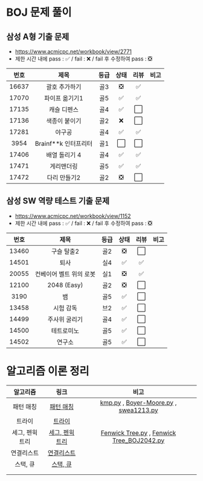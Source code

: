 # BOJ 문제 풀이

## 삼성 A형 기출 문제

- https://www.acmicpc.net/workbook/view/2771
- 제한 시간 내에 pass : ✅ / fail : ❌ / fail 후 수정하여 pass : ❎

| 번호  |         제목         | 등급 | 상태 | 리뷰 | 비고 |
| :---: | :------------------: | :--: | :--: | :--: | :--: |
| 16637 |    괄호 추가하기     | 골3  |  ❎   |  ✅   |      |
| 17070 |    파이프 옮기기1    | 골5  |  ✅   |  ✅   |      |
| 17135 |     캐슬 디펜스      | 골4  |  ✅   |  ⬜   |      |
| 17136 |    색종이 붙이기     | 골2  |  ❌   |  ⬜   |      |
| 17281 |        야구공        | 골4  |  ✅   |  ✅   |      |
| 3954  | Brainf**k 인터프리터 | 골1  |  ⬜   |  ⬜   |      |
| 17406 |    배열 돌리기 4     | 골4  |  ✅   |  ✅   |      |
| 17471 |      게리맨더링      | 골5  |  ✅   |  ✅   |      |
| 17472 |     다리 만들기2     | 골2  |  ❎   |  ⬜   |      |





## 삼성 SW 역량 테스트 기출 문제

- https://www.acmicpc.net/workbook/view/1152
- 제한 시간 내에 pass : ✅ / fail : ❌ / fail 후 수정하여 pass : ❎

| 번호  |          제목           | 등급 | 상태 | 리뷰 | 비고 |
| :---: | :---------------------: | :--: | :--: | :--: | :--: |
| 13460 |       구슬 탈출2        | 골2  |  ❎   |  ⬜   |      |
| 14501 |          퇴사           | 실4  |  ✅   |  ✅   |      |
| 20055 | 컨베이어 벨트 위의 로봇 | 실1  |  ❎   |  ✅   |      |
| 12100 |       2048 (Easy)       | 골2  |  ❎   |  ⬜   |      |
| 3190  |           뱀            | 골5  |  ✅   |  ⬜   |      |
| 13458 |        시험 감독        | 브2  |  ✅   |  ⬜   |      |
| 14499 |      주사위 굴리기      | 골4  |  ✅   |  ⬜   |      |
| 14500 |       테트로미노        | 골5  |  ✅   |  ⬜   |      |
| 14502 |         연구소          | 골5  |  ✅   |  ⬜   |      |









# 알고리즘 이론 정리

|    알고리즘     |                             링크                             |                             비고                             |
| :-------------: | :----------------------------------------------------------: | :----------------------------------------------------------: |
|    패턴 매칭    | [패턴 매칭](https://github.com/TValgoStudy/algo_study/blob/master/%EC%8C%94%ED%94%BC%EB%A7%A8%EC%A1%B0/%EB%8B%A4%EC%9D%80/%EC%9D%B4%EB%A1%A0%20%EC%A0%95%EB%A6%AC/%ED%8C%A8%ED%84%B4%EB%A7%A4%EC%B9%AD.md) | [kmp.py](https://github.com/TValgoStudy/algo_study/blob/master/%EC%8C%94%ED%94%BC%EB%A7%A8%EC%A1%B0/%EB%8B%A4%EC%9D%80/%EC%9D%B4%EB%A1%A0%20%EC%A0%95%EB%A6%AC/kmp.py) , [Boyer-Moore.py](https://github.com/TValgoStudy/algo_study/blob/master/%EC%8C%94%ED%94%BC%EB%A7%A8%EC%A1%B0/%EB%8B%A4%EC%9D%80/%EC%9D%B4%EB%A1%A0%20%EC%A0%95%EB%A6%AC/Boyer-Moore.py) , [swea1213.py](https://github.com/TValgoStudy/algo_study/blob/master/%EC%8C%94%ED%94%BC%EB%A7%A8%EC%A1%B0/%EB%8B%A4%EC%9D%80/swea1213.py) |
|     트라이      | [트라이](https://github.com/TValgoStudy/algo_study/blob/master/%EC%8C%94%ED%94%BC%EB%A7%A8%EC%A1%B0/%EB%8B%A4%EC%9D%80/%EC%9D%B4%EB%A1%A0%20%EC%A0%95%EB%A6%AC/%ED%8A%B8%EB%9D%BC%EC%9D%B4.md) |                                                              |
| 세그, 펜윅 트리 | [세그, 펜윅 트리](https://github.com/TValgoStudy/algo_study/blob/master/%EC%8C%94%ED%94%BC%EB%A7%A8%EC%A1%B0/%EB%8B%A4%EC%9D%80/%EC%9D%B4%EB%A1%A0%20%EC%A0%95%EB%A6%AC/%EC%84%B8%EA%B7%B8_%ED%8E%9C%EC%9C%85.md) | [Fenwick Tree.py](https://github.com/TValgoStudy/algo_study/blob/master/%EC%8C%94%ED%94%BC%EB%A7%A8%EC%A1%B0/%EB%8B%A4%EC%9D%80/%EC%9D%B4%EB%A1%A0%20%EC%A0%95%EB%A6%AC/Fenwick%20Tree.py) , [Fenwick Tree_BOJ2042.py](https://github.com/TValgoStudy/algo_study/blob/master/%EC%8C%94%ED%94%BC%EB%A7%A8%EC%A1%B0/%EB%8B%A4%EC%9D%80/%EC%9D%B4%EB%A1%A0%20%EC%A0%95%EB%A6%AC/Fenwick%20Tree_BOJ2042.py) |
|   연결리스트    | [연결리스트](https://github.com/TValgoStudy/algo_study/blob/master/%EC%8C%94%ED%94%BC%EB%A7%A8%EC%A1%B0/%EB%8B%A4%EC%9D%80/%EC%9D%B4%EB%A1%A0%20%EC%A0%95%EB%A6%AC/%EC%97%B0%EA%B2%B0%EB%A6%AC%EC%8A%A4%ED%8A%B8.md) |                                                              |
|    스택, 큐     | [스택, 큐](https://github.com/TValgoStudy/algo_study/blob/master/%EC%8C%94%ED%94%BC%EB%A7%A8%EC%A1%B0/%EB%8B%A4%EC%9D%80/%EC%9D%B4%EB%A1%A0%20%EC%A0%95%EB%A6%AC/%EC%8A%A4%ED%83%9D_%ED%81%90.md) |                                                              |
|                 |                                                              |                                                              |
|                 |                                                              |                                                              |

